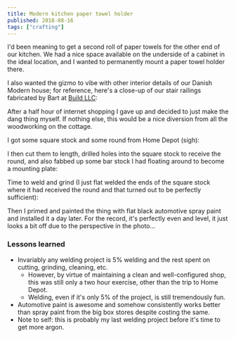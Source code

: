 ```yaml
---
title: Modern kitchen paper towel holder
published: 2018-08-16
tags: ["crafting"]
---
```


I'd been meaning to get a second roll of paper towels for the other end of our kitchen.
We had a nice space available on the underside of a cabinet in the ideal location, and I wanted to permanently mount a paper towel holder there.

I also wanted the gizmo to vibe with other interior details of our Danish Modern house;
for reference, here's a close-up of our stair railings fabricated by Bart at [Build LLC](http://www.buildllc.com/):

<?# SimpleFigure src="images/IMG_20180816_133549_Bokeh.jpg" caption="Stair railing detail" /?>

After a half hour of internet shopping I gave up and decided to just make the dang thing myself. If nothing else, this would be a nice diversion from all the woodworking on the cottage.

I got some square stock and some round from Home Depot (sigh):

<?# SimpleFigure src="images/IMG_20180813_092616.jpg" caption="Steel stock" /?>

I then cut them to length, drilled holes into the square stock to receive the round, and also fabbed up some bar stock I had floating around to become a mounting plate:

<?# SimpleFigure src="images/IMG_20180813_103403.jpg" caption="Fabricated pieces" /?>

Time to weld and grind (I just flat welded the ends of the square stock where it had received the round and that turned out to be perfectly sufficient):

<?# SimpleFigure src="images/IMG_20180813_105927.jpg" caption="Welding time" /?>
<?# SimpleFigure src="images/IMG_20180813_111823.jpg" caption="Post-grinding" /?>

Then I primed and painted the thing with flat black automotive spray paint and installed it a day later. For the record, it's perfectly even and level,
it just looks a bit off due to the perspective in the photo...

<?# SimpleFigure src="images/IMG_20180816_121344.jpg" caption="Finished and installed end product" /?>

### Lessons learned

- Invariably any welding project is 5% welding and the rest spent on cutting, grinding, cleaning, etc.
  - However, by virtue of maintaining a clean and well-configured shop, this was still only a two hour exercise, other than the trip to Home Depot.
  - Welding, even if it's only 5% of the project, is still tremendously fun.
- Automotive paint is awesome and somehow consistently works better than spray paint from the big box stores despite costing the same.
- Note to self: this is probably my last welding project before it's time to get more argon.
